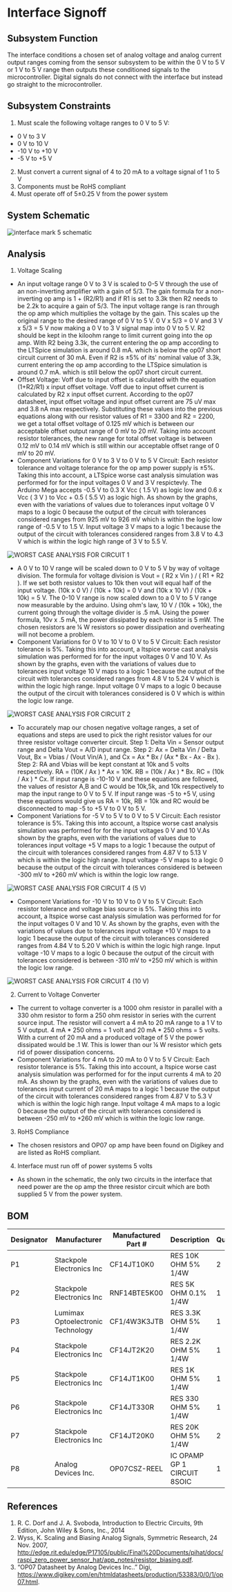 # Interface Signoff

## Subsystem Function
The interface conditions a chosen set of analog voltage and analog current output ranges coming from the sensor subsystem to be within the 0 V to 5 V or 1 V to 5 V range then outputs these conditioned signals to the microcontroller. Digital signals do not connect with the interface but instead go straight to the microcontroller.  

## Subsystem Constraints
1) Must scale the following voltage ranges to 0 V to 5 V: 
* 
   0 V to 3 V
*   
   0 V to 10 V
 *   
   -10 V to +10 V
*  
   -5 V to +5 V   
   
2) Must convert a current signal of 4 to 20 mA to a voltage signal of 1 to 5 V
3) Components must be RoHS compliant
4) Must operate off of 5±0.25 V from the power system

## System Schematic

![interface mark 5 schematic](https://user-images.githubusercontent.com/118490274/221126418-b5eed9c2-7cea-4c91-a7e5-c7a780e5fbaa.PNG)

## Analysis

1) Voltage Scaling
* An input voltage range 0 V to 3 V is scaled to 0-5 V through the use of an non-inverting amplifier with a gain of 5/3. The gain formula for a non-inverting op amp is 1 + (R2/R1) and if R1 is set to 3.3k then R2 needs to be 2.2k to acquire a gain of 5/3. The input voltage range is ran through the op amp which multiplies the voltage by the gain. This scales up the original range to the desired range of 0 V to 5 V. 0 V x 5/3 = 0 V and 3 V x 5/3 = 5 V now making a 0 V to 3 V signal map into 0 V to 5 V. R2 should be kept in the kiloohm range to limit current going into the op amp. With R2 being 3.3k, the current entering the op amp according to the LTSpice simulation is around 0.8 mA. which is below the op07 short circuit current of 30 mA. Even if R2 is ±5% of its' nominal value of 3.3k, current entering the op amp according to the LTSpice simulation is around 0.7 mA. which is still below the op07 short circuit current.
* Offset Voltage: Voff due to input offset is calculated with the equation (1+R2/R1) x input offset voltage. Voff due to input offset current is calculated by R2 x input offset current. According to the op07 datasheet, input offset voltage and input offset current are 75 uV max and 3.8 nA max respectively. Substituting these values into the previous equations along with our resistor values of R1 = 3300 and R2 = 2200, we get a total offset voltage of 0.125 mV which is between our acceptable offset output range of 0 mV to 20 mV. Taking into account resistor tolerances, the new range for total offset voltage is between 0.12 mV to 0.14 mV which is still within our acceptable offset range of 0 mV to 20 mV.
* Component Variations for 0 V to 3 V to 0 V to 5 V Circuit: Each resistor tolerance and voltage tolerance for the op amp power supply is ±5%. Taking this into account, a LTSpice worse cast analysis simulation was performed for for the input voltages 0 V and 3 V respictevly. The Arduino Mega accepts -0.5 V to 0.3 X Vcc ( 1.5 V) as logic low and 0.6 x Vcc ( 3 V ) to Vcc + 0.5 ( 5.5 V) as logic high. As shown by the graphs, even with the variations of values due to tolerances input voltage 0 V maps to a logic 0 because the output of the circuit with tolerances considered ranges from 925 mV to 926 mV which is within the logic low range of -0.5 V to 1.5 V. Input voltage 3 V maps to a logic 1 because the output of the circuit with tolerances considered ranges from 3.8 V to 4.3 V which is within the logic high range of 3 V to 5.5 V. 

![WORST CASE ANALYSIS FOR CIRCUIT 1](https://user-images.githubusercontent.com/118490274/221122771-ea940e4f-cec6-4fda-8705-ac0186986cd8.PNG)


* A 0 V to 10 V range will be scaled down to 0 V to 5 V by way of voltage division. The formula for voltage division is Vout = ( R2 x Vin ) / ( R1 + R2 ). If we set both resistor values to 10k then vout will equal half of the input voltage. (10k x 0 V) / (10k + 10k) = 0 V and (10k x 10 V) / (10k + 10k) = 5 V. The 0-10 V range is now scaled down to a 0 V to 5 V range now measurable by the arduino. Using ohm's law, 10 V / (10k + 10k),  the current going through the voltage divider is .5 mA. Using the power formula, 10v x .5 mA, the power dissipated by each resistor is 5 mW. The chosen resistors are  ¼ W resistors so power dissipation and overheating will not become a problem. 
* Component Variations for 0 V to 10 V to 0 V to 5 V Circuit:  Each resistor tolerance is 5%. Taking this into account, a ltspice worse cast analysis simulation was performed for for the input voltages 0 V and 10 V. As shown by the graphs, even with the variations of values due to tolerances input voltage 10 V maps to a logic 1 because the output of the circuit with tolerances considered ranges from 4.8 V to 5.24 V which is within the logic high range. Input voltage 0 V maps to a logic 0 because the output of the circuit with tolerances considered is 0 V which is within the logic low range. 

![WORST CASE ANALYSIS FOR CIRCUIT 2](https://user-images.githubusercontent.com/118490274/221125591-8bcd4d9c-c7e1-4e57-bc8a-518199cc2f27.PNG)

* To accurately map our chosen negative voltage ranges, a set of equations and steps are used to pick the right resistor values for our three resistor voltage converter circuit. Step 1: Delta Vin = Sensor output range and Delta Vout =  A/D input range. Step 2: Ax = Delta Vin /  Delta Vout, Bx = Vbias / (Vout Vin/A ), and Cx = Ax * Bx / (Ax * Bx - Ax - Bx ). Step 2: RA and Vbias will be kept constant at 10k and 5 volts respectively. RA = (10K / Ax ) * Ax  = 10K. RB = (10k / Ax ) * Bx. RC = (10k / Ax ) * Cx. If input range is -10-10 V and these equations are followed, the values of resistor A,B and C would be 10k,5k, and 10k respectively to map the input range to 0 V to 5 V. If input range was -5 to +5 V, using these equations would give us RA = 10k, RB = 10k and RC would be disconnected to map -5 to +5 V to 0 V to 5 V. 
* Component Variations for -5 V to 5 V to 0 V to 5 V Circuit: Each resistor tolerance is 5%. Taking this into account, a ltspice worse cast analysis simulation was performed for for the input voltages 0 V and 10 V.As shown by the graphs, even with the variations of values due to tolerances input voltage +5 V maps to a logic 1 because the output of the circuit with tolerances considered ranges from 4.87 V to 5.13 V which is within the logic high range. Input voltage -5 V maps to a logic 0 because the output of the circuit with tolerances considered is between -300 mV to +260 mV which is within the logic low range.

![WORST CASE ANALYSIS FOR CIRCUIT 4 (5 V) ](https://user-images.githubusercontent.com/118490274/221127897-879d3b03-cf92-4f27-8b97-1831981449ca.PNG)

* Component Variations for -10 V to 10 V to 0 V to 5 V Circuit: Each resistor tolerance and voltage bias source is 5%. Taking this into account, a ltspice worse cast analysis simulation was performed for for the input voltages 0 V and 10 V. As shown by the graphs, even with the variations of values due to tolerances input voltage +10 V maps to a logic 1 because the output of the circuit with tolerances considered ranges from 4.84 V to 5.20 V which is within the logic high range. Input voltage -10 V maps to a logic 0 because the output of the circuit with tolerances considered is between -310 mV to +250 mV which is within the logic low range.

![WORST CASE ANALYSIS FOR CIRCUIT 4 (10 V) ](https://user-images.githubusercontent.com/118490274/221128222-70fb486f-bcea-43d7-b8f9-b73ac13dd81e.PNG)

2) Current to Voltage Converter
* The current to voltage converter is a 1000 ohm resistor in parallel with a 330 ohm resistor to form a 250 ohm resistor in series with the current source input. The resistor will convert a 4 mA to 20 mA range to a 1 V to 5 V output. 4 mA * 250 ohms = 1 volt and 20 mA * 250 ohms = 5 volts. With a current of 20 mA and a produced voltage of 5 V the power dissipated would be .1 W. This is lower than our ¼ W resistor which gets rid of power dissipation concerns.
* Component Variations for 4 mA to 20 mA to 0 V to 5 V Circuit: Each resistor tolerance is 5%. Taking this into account, a ltspice worse cast analysis simulation was performed for for the input currents 4 mA to 20 mA. As shown by the graphs, even with the variations of values due to tolerances input current of 20 mA maps to a logic 1 because the output of the circuit with tolerances considered ranges from 4.87 V to 5.3 V which is within the logic high range. Input voltage 4 mA maps to a logic 0 because the output of the circuit with tolerances considered is between -250 mV to +260 mV which is within the logic low range.
  
3) RoHS Compliance
* The chosen resistors and OP07 op amp have been found on Digikey and are listed as RoHS compliant.  

4) Interface must run off of power systems 5 volts
* As shown in the schematic, the only  two circuits in the interface that need power are the op amp the three resistor circuit which are both supplied 5 V from the power system. 

## BOM

| Designator   | Manufacturer                       | Manufactured Part #     | Description                         | Quantity    | Price       |
|------------- |----------------------------------- |-------------------------|-------------------------------------|-------------|-------------|
| P1           | Stackpole Electronics Inc          |CF14JT10K0               | RES 10K OHM 5% 1/4W                 | 2           | $0.00729    |
| P2           | Stackpole Electronics Inc          |RNF14BTE5K00             | RES 5K OHM 0.1% 1/4W                | 1           | $0.13965    |
| P3           | Lumimax Optoelectronic Technology  | CF1/4W3K3JTB            | RES 3.3K OHM 5% 1/4W                | 1           | $0.01144    |
| P4           | Stackpole Electronics Inc          | CF14JT2K20              | RES 2.2K OHM 5% 1/4W                | 1           | $0.1        |
| P5           | Stackpole Electronics Inc          | CF14JT1K00              | RES 1K OHM 5% 1/4W                  | 1           | $0.1        |
| P6           | Stackpole Electronics Inc          | CF14JT330R              | RES 330 OHM 5% 1/4W                 | 1           | $0.1        |
| P7           | Stackpole Electronics Inc          | CF14JT20K0              | RES 20K OHM 5% 1/4W                 | 2           | $0.10000    |        
| P8           | 	Analog Devices Inc.               | OP07CSZ-REEL            | IC OPAMP GP 1 CIRCUIT 8SOIC         | 1           | $2.31000    |



## References
1) R. C. Dorf and J. A. Svoboda, Introduction to Electric Circuits, 9th Edition, John Wiley & Sons, Inc., 2014   
2) Wyss, K. Scaling and Biasing Analog Signals, Symmetric Research, 24 Nov. 2007, http://edge.rit.edu/edge/P17105/public/Final%20Documents/pihat/docs/raspi_zero_power_sensor_hat/app_notes/resistor_biasing.pdf.  
3) “OP07 Datasheet by Analog Devices Inc..” Digi, https://www.digikey.com/en/htmldatasheets/production/53383/0/0/1/op07.html. 
